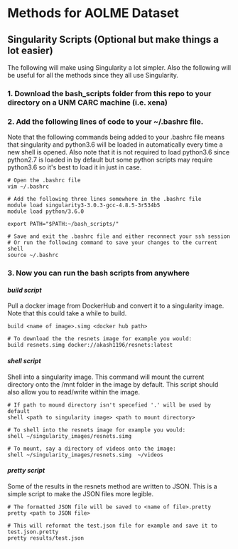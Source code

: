 # Methods for AOLME Dataset
## Singularity Scripts (Optional but make things a lot easier)
The following will make using Singularity a lot simpler. Also the following will be useful for all the methods since they all use Singularity.
### 1. Download the bash_scripts folder from this repo to your directory on a UNM CARC machine (i.e. xena)
### 2. Add the following lines of code to your ~/.bashrc file.
Note that the following commands being added to your .bashrc file means that singularity and python3.6 will be loaded in automatically every time a new shell is opened. Also note that it is not required to load python3.6 since python2.7 is loaded in by default but some python scripts may require python3.6 so it's best to load it in just in case.
```
# Open the .bashrc file
vim ~/.bashrc
```
```
# Add the following three lines somewhere in the .bashrc file
module load singularity3-3.0.3-gcc-4.8.5-3r534b5
module load python/3.6.0

export PATH="$PATH:~/bash_scripts/"
```
```
# Save and exit the .bashrc file and either reconnect your ssh session
# Or run the following command to save your changes to the current shell
source ~/.bashrc
```
### 3. Now you can run the bash scripts from anywhere
#### ***build script***
Pull a docker image from DockerHub and convert it to a singularity image. Note that this could take a while to build.
```
build <name of image>.simg <docker hub path>

# To download the the resnets image for example you would:
build resnets.simg docker://akash1196/resnets:latest
```
#### ***shell script***
Shell into a singularity image. This command will mount the current directory onto the /mnt folder in the image by default. This script should also allow you to read/write within the image.
```
# If path to mound directory isn't specefied '.' will be used by default
shell <path to singularity image> <path to mount directory>

# To shell into the resnets image for example you would:
shell ~/singularity_images/resnets.simg

# To mount, say a directory of videos onto the image:
shell ~/singularity_images/resnets.simg  ~/videos
```
#### ***pretty script***
Some of the results in the resnets method are written to JSON. This is a simple script to make the JSON files more legible.
```
# The formatted JSON file will be saved to <name of file>.pretty
pretty <path to JSON file>

# This will reformat the test.json file for example and save it to test.json.pretty
pretty results/test.json
```
